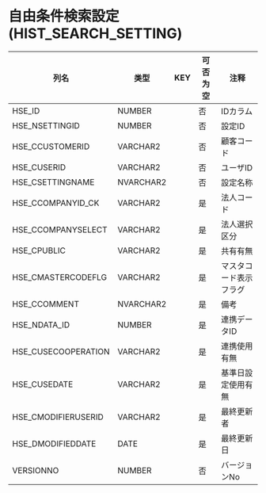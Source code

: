 # 自由条件検索設定(HIST_SEARCH_SETTING)
| 列名   | 类型   | KEY  | 可否为空 | 注释   |
| ---- | ---- | ---- | ---- | ---- |
|HSE_ID|NUMBER||否|IDカラム|
|HSE_NSETTINGID|NUMBER||否|設定ID|
|HSE_CCUSTOMERID|VARCHAR2||否|顧客コード|
|HSE_CUSERID|VARCHAR2||否|ユーザID|
|HSE_CSETTINGNAME|NVARCHAR2||否|設定名称|
|HSE_CCOMPANYID_CK|VARCHAR2||是|法人コード|
|HSE_CCOMPANYSELECT|VARCHAR2||是|法人選択区分|
|HSE_CPUBLIC|VARCHAR2||是|共有有無|
|HSE_CMASTERCODEFLG|VARCHAR2||是|マスタコード表示フラグ|
|HSE_CCOMMENT|NVARCHAR2||是|備考|
|HSE_NDATA_ID|NUMBER||是|連携データID|
|HSE_CUSECOOPERATION|VARCHAR2||是|連携使用有無|
|HSE_CUSEDATE|VARCHAR2||是|基準日設定使用有無|
|HSE_CMODIFIERUSERID|VARCHAR2||是|最終更新者|
|HSE_DMODIFIEDDATE|DATE||是|最終更新日|
|VERSIONNO|NUMBER||否|バージョンNo|

